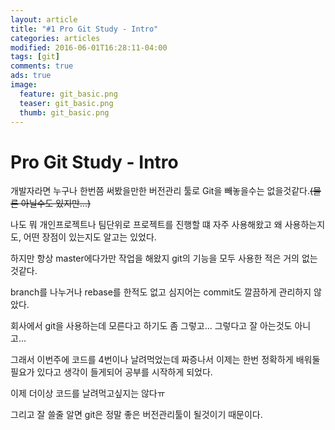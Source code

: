 ```yaml
---
layout: article
title: "#1 Pro Git Study - Intro"
categories: articles
modified: 2016-06-01T16:28:11-04:00
tags: [git]
comments: true
ads: true
image:
  feature: git_basic.png
  teaser: git_basic.png
  thumb: git_basic.png
---
```


# Pro Git Study - Intro

개발자라면 누구나 한번쯤 써봤을만한 버전관리 툴로 Git을 빼놓을수는 없을것같다.~~(물론 아닐수도 있지만...)~~

나도 뭐 개인프로젝트나 팀단위로 프로젝트를 진행할 떄 자주 사용해왔고 왜 사용하는지도, 어떤 장점이 있는지도 알고는 있었다.

하지만 항상 master에다가만 작업을 해왔지 git의 기능을 모두 사용한 적은 거의 없는것같다.

branch를 나누거나 rebase를 한적도 없고 심지어는 commit도 깔끔하게 관리하지 않았다.

회사에서 git을 사용하는데 모른다고 하기도 좀 그렇고... 그렇다고 잘 아는것도 아니고...

그래서 이번주에 코드를 4번이나 날려먹었는데 짜증나서 이제는 한번 정확하게 배워둘 필요가 있다고 생각이 들게되어 공부를 시작하게 되었다.

이제 더이상 코드를 날려먹고싶지는 않다ㅠ 

그리고 잘 쓸줄 알면 git은 정말 좋은 버전관리툴이 될것이기 때문이다.
